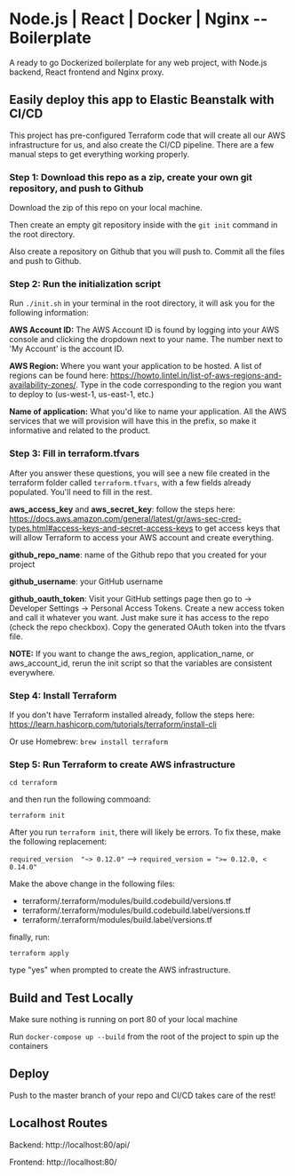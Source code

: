# Node.js | React | Docker | Nginx -- Boilerplate

A ready to go Dockerized boilerplate for any web project, with Node.js backend, React frontend and Nginx proxy.

## Easily deploy this app to Elastic Beanstalk with CI/CD

This project has pre-configured Terraform code that will create all our AWS infrastructure for us, and also create the CI/CD pipeline. There are a few manual steps to get everything working properly.

### Step 1: Download this repo as a zip, create your own git repository, and push to Github

Download the zip of this repo on your local machine. 

Then create an empty git repository inside with the `git init` command in the root directory. 

Also create a repository on Github that you will push to. Commit all the files and push to Github.

### Step 2: Run the initialization script
Run `./init.sh` in your terminal in the root directory, it will ask you for the following information:

**AWS Account ID:** The AWS Account ID is found by logging into your AWS console and clicking the dropdown next to your name. The number next to 'My Account' is the account ID.

**AWS Region:** Where you want your application to be hosted. A list of regions can be found here: https://howto.lintel.in/list-of-aws-regions-and-availability-zones/. Type in the code corresponding to the region you want to deploy to (us-west-1, us-east-1, etc.)

**Name of application:** What you'd like to name your application. All the AWS services that we will provision will have this in the prefix, so make it informative and related to the product.

### Step 3: Fill in terraform.tfvars

After you answer these questions, you will see a new file created in the terraform folder called `terraform.tfvars`, with a few fields already populated. You'll need to fill in the rest.

**aws_access_key** and **aws_secret_key**: follow the steps here: https://docs.aws.amazon.com/general/latest/gr/aws-sec-cred-types.html#access-keys-and-secret-access-keys to get access keys that will allow Terraform to access your AWS account and create everything.

**github_repo_name**: name of the Github repo that you created for your project

**github_username**: your GitHub username

**github_oauth_token**: Visit your GitHub settings page then go to -> Developer Settings -> Personal Access Tokens. Create a new access token and call it whatever you want. Just make sure it has access to the repo (check the repo checkbox). Copy the generated OAuth token into the tfvars file.

**NOTE:** If you want to change the aws_region, application_name, or aws_account_id, rerun the init script so that the variables are consistent everywhere.

### Step 4: Install Terraform

If you don't have Terraform installed already, follow the steps here: https://learn.hashicorp.com/tutorials/terraform/install-cli

Or use Homebrew: `brew install terraform`

### Step 5: Run Terraform to create AWS infrastructure

`cd terraform` 

and then run the following commoand:

`terraform init`

After you run `terraform init`, there will likely be errors. To fix these, make the following replacement:

`required_version  "~> 0.12.0"` --> `required_version = ">= 0.12.0, < 0.14.0"`

Make the above change in the following files:
- terraform/.terraform/modules/build.codebuild/versions.tf
- terraform/.terraform/modules/build.codebuild.label/versions.tf
- terraform/.terraform/modules/build.label/versions.tf

finally, run:

`terraform apply`

type "yes" when prompted to create the AWS infrastructure.

## Build and Test Locally

Make sure nothing is running on port 80 of your local machine

Run `docker-compose up --build` from the root of the project to spin up the containers

## Deploy

Push to the master branch of your repo and CI/CD takes care of the rest!

## Localhost Routes 
Backend: http://localhost:80/api/

Frontend: http://localhost:80/
